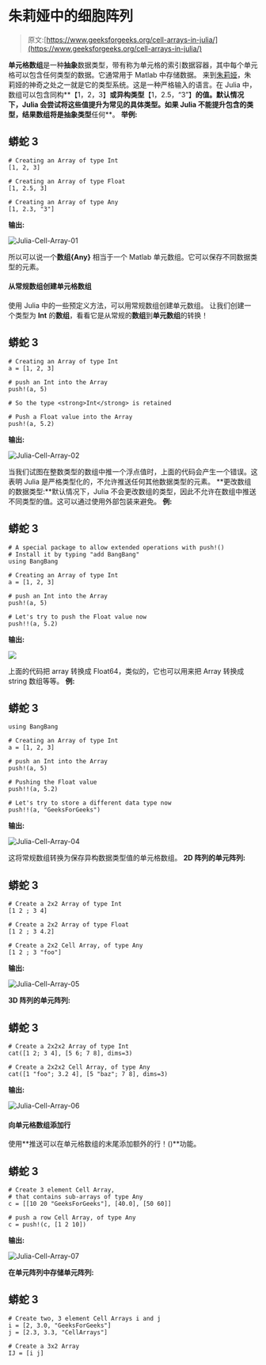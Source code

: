 # 朱莉娅中的细胞阵列

> 原文:[https://www.geeksforgeeks.org/cell-arrays-in-julia/](https://www.geeksforgeeks.org/cell-arrays-in-julia/)

**单元格数组**是一种**抽象**数据类型，带有称为单元格的索引数据容器，其中每个单元格可以包含任何类型的数据。它通常用于 Matlab 中存储数据。
来到[朱莉娅](https://www.geeksforgeeks.org/julia-language-introduction/)，朱莉娅的神奇之处之一就是它的类型系统。这是一种严格输入的语言。在 Julia 中，数组可以包含同构**【1，2，3】**或异构类型**【1，2.5，“3”】**的值。默认情况下，Julia 会尝试将这些值提升为常见的具体类型。如果 Julia 不能提升包含的类型，结果数组将是抽象类型**任何**。
**举例:**

## 蟒蛇 3

```
# Creating an Array of type Int
[1, 2, 3]

# Creating an Array of type Float
[1, 2.5, 3]

# Creating an Array of type Any
[1, 2.3, "3"]
```

**输出:**

![Julia-Cell-Array-01](img/460cbfafa182ea95df38f3e03b8d39dd.png)

所以可以说一个**数组{Any}** 相当于一个 Matlab 单元数组。它可以保存不同数据类型的元素。

#### 从常规数组创建单元格数组

使用 Julia 中的一些预定义方法，可以用常规数组创建单元数组。
让我们创建一个类型为 **Int** 的**数组**，看看它是从常规的**数组**到**单元数组**的转换！

## 蟒蛇 3

```
# Creating an Array of type Int
a = [1, 2, 3]

# push an Int into the Array
push!(a, 5)

# So the type <strong>Int</strong> is retained

# Push a Float value into the Array
push!(a, 5.2)
```

**输出:**

![Julia-Cell-Array-02](img/59379c344c3cc71d16c82d2f7a2f7076.png)

当我们试图在整数类型的数组中推一个浮点值时，上面的代码会产生一个错误。这表明 Julia 是严格类型化的，不允许推送任何其他数据类型的元素。
**更改数组的数据类型:**默认情况下，Julia 不会更改数组的类型，因此不允许在数组中推送不同类型的值。这可以通过使用外部包装来避免。
**例:**

## 蟒蛇 3

```
# A special package to allow extended operations with push!()
# Install it by typing "add BangBang"
using BangBang

# Creating an Array of type Int
a = [1, 2, 3]

# push an Int into the Array
push!(a, 5)

# Let's try to push the Float value now
push!!(a, 5.2)
```

**输出:**

![](img/87df989e3ba724418cd73e23dd613a9a.png)

上面的代码把 array 转换成 Float64，类似的，它也可以用来把 Array 转换成 string 数组等等。
**例:**

## 蟒蛇 3

```
using BangBang

# Creating an Array of type Int
a = [1, 2, 3]

# push an Int into the Array
push!(a, 5)

# Pushing the Float value
push!!(a, 5.2)

# Let's try to store a different data type now
push!!(a, "GeeksForGeeks")
```

**输出:**

![Julia-Cell-Array-04](img/a8842a852911ecf23a2c7642c3fc8853.png)

这将常规数组转换为保存异构数据类型值的单元格数组。
**2D 阵列的单元阵列:**

## 蟒蛇 3

```
# Create a 2x2 Array of type Int
[1 2 ; 3 4]

# Create a 2x2 Array of type Float
[1 2 ; 3 4.2]

# Create a 2x2 Cell Array, of type Any
[1 2 ; 3 "foo"]
```

**输出:**

![Julia-Cell-Array-05](img/6a510326c1df11e76d497d5db0b0f576.png)

**3D 阵列的单元阵列:**

## 蟒蛇 3

```
# Create a 2x2x2 Array of type Int
cat([1 2; 3 4], [5 6; 7 8], dims=3)

# Create a 2x2x2 Cell Array, of type Any
cat([1 "foo"; 3.2 4], [5 "baz"; 7 8], dims=3)
```

**输出:**

![Julia-Cell-Array-06](img/7dec00d44a965d1e6cba3ce230026d0e.png)

#### 向单元格数组添加行

使用**推送可以在单元格数组的末尾添加额外的行！()**功能。

## 蟒蛇 3

```
# Create 3 element Cell Array,
# that contains sub-arrays of type Any
c = [[10 20 "GeeksForGeeks"], [40.0], [50 60]]

# push a row Cell Array, of type Any
c = push!(c, [1 2 10])
```

**输出:**

![Julia-Cell-Array-07](img/fec2acef20823e1f4330813142309029.png)

**在单元阵列中存储单元阵列:**

## 蟒蛇 3

```
# Create two, 3 element Cell Arrays i and j
i = [2, 3.0, "GeeksForGeeks"]
j = [2.3, 3.3, "CellArrays"]

# Create a 3x2 Array
IJ = [i j]
```